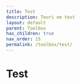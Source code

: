 ```yaml
---
title: Test
description: Teori om test
layout: default
parent: Toolbox
has_children: true
nav_order: 15
permalink: /toolbox/test/
---
```


# Test
